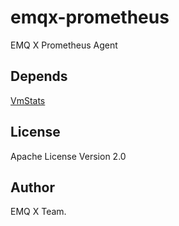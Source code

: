 # emqx-prometheus

EMQ X Prometheus Agent

## Depends

[VmStats](https://github.com/ferd/vmstats)

License
-------

Apache License Version 2.0

Author
------

EMQ X Team.

